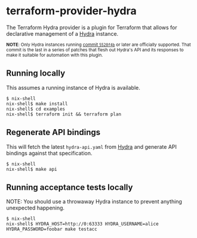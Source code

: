 # terraform-provider-hydra

The Terraform Hydra provider is a plugin for Terraform that allows for
declarative management of a [Hydra] instance.

<sup>**NOTE**: Only Hydra instances running [commit
`5520f4b`](https://github.com/NixOS/hydra/commit/5520f4b7b626c1ff41fc5fb5b990ee279507b6b3)
or later are officially supported. That commit is the last in a series of
patches that flesh out Hydra's API and its responses to make it suitable for
automation with this plugin.</sup>

## Running locally

This assumes a running instance of Hydra is available.

```shell
$ nix-shell
nix-shell$ make install
nix-shell$ cd examples
nix-shell$ terraform init && terraform plan
```

## Regenerate API bindings

This will fetch the latest `hydra-api.yaml` from [Hydra] and generate API
bindings against that specification.

```shell
$ nix-shell
nix-shell$ make api
```

## Running acceptance tests locally

NOTE: You should use a throwaway Hydra instance to prevent anything unexpected
happening.

```shell
$ nix-shell
nix-shell$ HYDRA_HOST=http://0:63333 HYDRA_USERNAME=alice HYDRA_PASSWORD=foobar make testacc
```

[Hydra]: https://github.com/NixOS/hydra/
